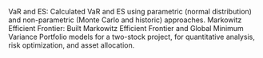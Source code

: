 VaR and ES: Calculated VaR and ES using parametric (normal distribution) and non-parametric (Monte Carlo and historic) approaches.
Markowitz Efficient Frontier: Built Markowitz Efficient Frontier and Global Minimum Variance Portfolio models for a two-stock project, for quantitative analysis, risk optimization, and asset allocation.
